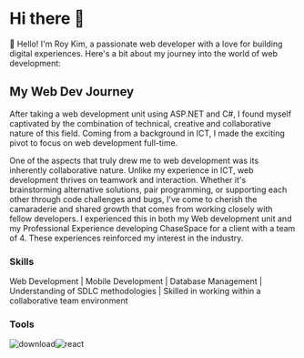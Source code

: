 # Hi there 👋

👋 Hello! I'm Roy Kim, a passionate web developer with a love for building digital experiences. Here's a bit about my journey into the world of web development:

## My Web Dev Journey
After taking a web development unit using ASP.NET and C#, I found myself captivated by the combination of technical, creative and collaborative nature of this field. Coming from a background in ICT, I made the exciting pivot to focus on web development full-time.

One of the aspects that truly drew me to web development was its inherently collaborative nature. Unlike my experience in ICT, web development thrives on teamwork and interaction. Whether it's brainstorming alternative solutions, pair programming, or supporting each other through code challenges and bugs, I've come to cherish the camaraderie and shared growth that comes from working closely with fellow developers. I experienced this in both my Web development unit and my Professional Experience developing ChaseSpace for a client with a team of 4. These experiences reinforced my interest in the industry.

### Skills
Web Development | Mobile Development | Database Management | Understanding of SDLC methodologies | Skilled in working within a collaborative team environment

### Tools

![download](https://github.com/rkdemy/rkdemy/assets/77885140/6efc7fc6-4ed5-4ec6-a910-d38c3500119b)![react](https://github.com/rkdemy/rkdemy/assets/77885140/06fb4086-cafe-4a02-9118-7073ead7a342)


